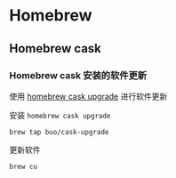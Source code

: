 # Homebrew

## Homebrew cask

### Homebrew cask 安装的软件更新

使用 [homebrew cask upgrade](https://github.com/buo/homebrew-cask-upgrade) 
进行软件更新

安装 `homebrew cask upgrade`

```shell
brew tap buo/cask-upgrade
```

更新软件

```shell
brew cu
```

